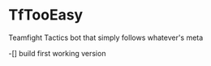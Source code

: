 # TfTooEasy
Teamfight Tactics bot that simply follows whatever's meta

-[] build first working version